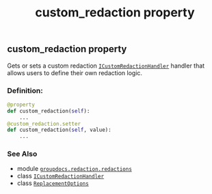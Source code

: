 ﻿---
title: custom_redaction property
second_title: GroupDocs.Redaction for Python via .NET API References
description: 
type: docs
weight: 50
url: /groupdocs.redaction.redactions/replacementoptions/custom_redaction/
is_root: false
---

## custom_redaction property


Gets or sets a custom redaction [`ICustomRedactionHandler`](/redaction/python-net/groupdocs.redaction.redactions/icustomredactionhandler) handler that allows users to define their own redaction logic.
### Definition:
```python
@property
def custom_redaction(self):
    ...
@custom_redaction.setter
def custom_redaction(self, value):
    ...
```

### See Also
* module [`groupdocs.redaction.redactions`](../../)
* class [`ICustomRedactionHandler`](/redaction/python-net/groupdocs.redaction.redactions/icustomredactionhandler)
* class [`ReplacementOptions`](/redaction/python-net/groupdocs.redaction.redactions/replacementoptions)
